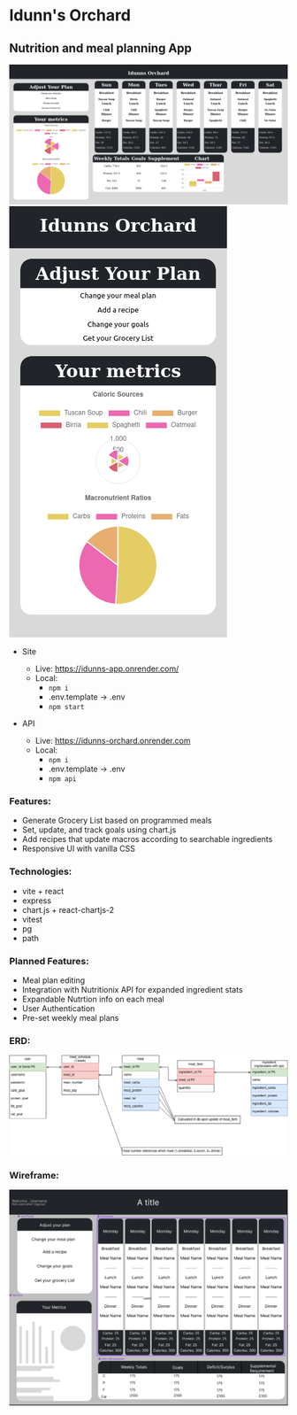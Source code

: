 # Idunn's Orchard

## Nutrition and meal planning App

![desktop-screenshot](./images/idunn_orchard_screenshot.png)
![mobile-screenshot](./images/idunns_phone.png)

- Site

  - Live: https://idunns-app.onrender.com/
  - Local:
    - `npm i`
    - .env.template -> .env
    - `npm start`

- API
  - Live: https://idunns-orchard.onrender.com
  - Local:
    - `npm i`
    - .env.template -> .env
    - `npm api`

### Features:

- Generate Grocery List based on programmed meals
- Set, update, and track goals using chart.js
- Add recipes that update macros according to searchable ingredients
- Responsive UI with vanilla CSS

### Technologies:

- vite + react
- express
- chart.js + react-chartjs-2
- vitest
- pg
- path

### Planned Features:

- Meal plan editing
- Integration with Nutritionix API for expanded ingredient stats
- Expandable Nutrtion info on each meal
- User Authentication
- Pre-set weekly meal plans

### ERD:

![ERD](./images/idunn_ERD.png)

### Wireframe:

![wireframe](./images/Idunn_wireframe.png)
